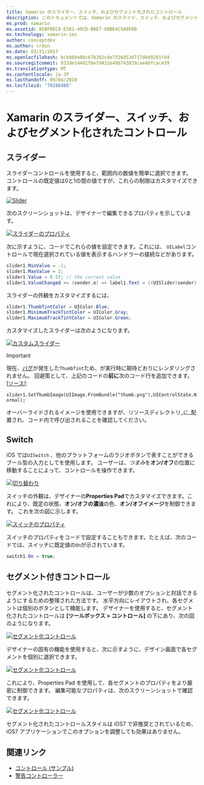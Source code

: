 ```yaml
---
title: Xamarin のスライダー、スイッチ、およびセグメント化されたコントロール
description: このドキュメントでは、Xamarin のスライド、スイッチ、およびセグメント化されたコントロールについて説明します。プログラムと iOS Designer の両方で操作する方法について説明します。
ms.prod: xamarin
ms.assetid: 85BF0EC8-E581-49CD-B9E7-98BE4C5A0F6B
ms.technology: xamarin-ios
author: conceptdev
ms.author: crdun
ms.date: 03/21/2017
ms.openlocfilehash: bcb860a88c67b3b2cde7336d53d717d4d9201fd4
ms.sourcegitcommit: 933de144d1fbe7d412e49b743839cae4bfcac439
ms.translationtype: MT
ms.contentlocale: ja-JP
ms.lasthandoff: 09/04/2019
ms.locfileid: "70288486"
---
```

# <a name="sliders-switches-and-segmented-controls-in-xamarinios"></a>Xamarin のスライダー、スイッチ、およびセグメント化されたコントロール

<a name="Sliders" />

## <a name="sliders"></a>スライダー

スライダーコントロールを使用すると、範囲内の数値を簡単に選択できます。 コントロールの既定値は0と1の間の値ですが、これらの制限はカスタマイズできます。

 [![](slider-switch-segmented-controls-images/image25a.png "Slider")](slider-switch-segmented-controls-images/image25a.png#lightbox)

次のスクリーンショットは、デザイナーで編集できるプロパティを示しています。

 [![](slider-switch-segmented-controls-images/image26a.png "スライダーのプロパティ")](slider-switch-segmented-controls-images/image25a.png#lightbox)

次に示すように、コードでこれらの値を設定できます。これには、 `UILabel`コントロールで現在選択されている値を表示するハンドラーの接続などがあります。

```csharp
slider1.MinValue = -1;
slider1.MaxValue = 2;
slider1.Value = 0.5f; // the current value
slider1.ValueChanged += (sender,e) => label1.Text = ((UISlider)sender).Value.ToString ();
```

スライダーの外観をカスタマイズするには、

```csharp
slider1.ThumbTintColor = UIColor.Blue;
slider1.MinimumTrackTintColor = UIColor.Gray;
slider1.MaximumTrackTintColor = UIColor.Green;
```

カスタマイズしたスライダーは次のようになります。

 [![](slider-switch-segmented-controls-images/image27a.png "カスタムスライダー")](slider-switch-segmented-controls-images/image28a.png#lightbox)

> [!IMPORTANT]
> 現在、[バグ](https://stackoverflow.com/a/19496179)が発生した`ThumbTint`ため、が実行時に期待どおりにレンダリングされません。 回避策として、上記のコードの**前に**次のコード行を追加できます。 [[ソース](https://stackoverflow.com/a/21396794)]:
>
> `slider1.SetThumbImage(UIImage.FromBundle("thumb.png"),UIControlState.Normal);`
> 
> オーバーライドされるイメージを使用できますが、リソースディレクトリ_に_配置され、コード内で呼び出されることを確認してください。

<a name="Switch" />

## <a name="switch"></a>Switch

iOS では`UISwitch` 、他のプラットフォームのラジオボタンで表すことができるブール型の入力としてを使用します。 ユーザーは、*つまみ*を**オン/オフ**の位置に移動することによって、コントロールを操作できます。

 [![](slider-switch-segmented-controls-images/image28a.png "切り替わり")](slider-switch-segmented-controls-images/image28a.png#lightbox)

スイッチの外観は、デザイナーの**Properties Pad**でカスタマイズできます。これにより、既定の状態、**オン/オフの濃淡**の色、**オン/オフイメージ**を制御できます。 これを次の図に示します。

 [![](slider-switch-segmented-controls-images/image29a.png "スイッチのプロパティ")](slider-switch-segmented-controls-images/image29a.png#lightbox)

スイッチのプロパティをコードで設定することもできます。たとえば、次のコードでは、スイッチに既定値の`On`が示されています。

```csharp
switch1.On = true;
```

 <a name="Segmented_Controls" />


## <a name="segmented-controls"></a>セグメント付きコントロール

セグメント化されたコントロールは、ユーザーが少数のオプションと対話できるようにするための整理された方法です。 水平方向にレイアウトされ、各セグメントは個別のボタンとして機能します。 デザイナーを使用すると、セグメント化されたコントロールは **[ツールボックス > コントロール]** の下にあり、次の図のようになります。

 [![](slider-switch-segmented-controls-images/segmentedcontrol.png "セグメント化コントロール")](slider-switch-segmented-controls-images/segmentedcontrol.png#lightbox)

デザイナーの固有の機能を使用すると、次に示すように、デザイン画面で各セグメントを個別に選択できます。

 [![](slider-switch-segmented-controls-images/segmentedcontrolselection.png "セグメント化コントロール")](slider-switch-segmented-controls-images/segmentedcontrolselection.png#lightbox)

これにより、Properties Pad を使用して、各セグメントのプロパティをより厳密に制御できます。 編集可能なプロパティは、次のスクリーンショットで確認できます。

 [![](slider-switch-segmented-controls-images/segmentedcontrolproperties.png "セグメント化コントロール")](slider-switch-segmented-controls-images/segmentedcontrolproperties.png#lightbox)

セグメント化されたコントロールスタイルは iOS7 で非推奨とされているため、iOS7 アプリケーションでこのオプションを調整しても効果はありません。

## <a name="related-links"></a>関連リンク

- [コントロール (サンプル)](https://docs.microsoft.com/samples/xamarin/ios-samples/controls)
- [警告コントローラー](https://github.com/xamarin/recipes/tree/master/Recipes/ios/standard_controls/alertcontroller)
